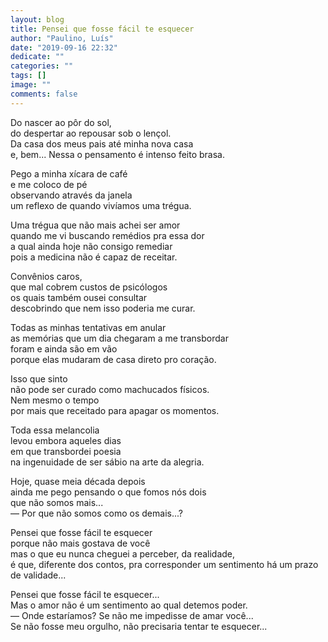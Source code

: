 ```yaml
---
layout: blog
title: Pensei que fosse fácil te esquecer
author: "Paulino, Luís"
date: "2019-09-16 22:32"
dedicate: ""
categories: ""
tags: []
image: ""
comments: false
---
```


Do nascer ao pôr do sol,\
do despertar ao repousar sob o lençol.\
Da casa dos meus pais até minha nova casa\
e, bem... Nessa o pensamento é intenso feito brasa.

Pego a minha xícara de café\
e me coloco de pé\
observando através da janela\
um reflexo de quando vivíamos uma trégua.

Uma trégua que não mais achei ser amor\
quando me vi buscando remédios pra essa dor\
a qual ainda hoje não consigo remediar\
pois a medicina não é capaz de receitar.

Convênios caros,\
que mal cobrem custos de psicólogos\
os quais também ousei consultar\
descobrindo que nem isso poderia me curar.

Todas as minhas tentativas em anular\
as memórias que um dia chegaram a me transbordar\
foram e ainda são em vão\
porque elas mudaram de casa direto pro coração.

Isso que sinto\
não pode ser curado como machucados físicos.\
Nem mesmo o tempo\
por mais que receitado para apagar os momentos.

Toda essa melancolia\
levou embora aqueles dias\
em que transbordei poesia\
na ingenuidade de ser sábio na arte da alegria.

Hoje, quase meia década depois\
ainda me pego pensando o que fomos nós dois\
que não somos mais...\
— Por que não somos como os demais...?

Pensei que fosse fácil te esquecer\
porque não mais gostava de você\
mas o que eu nunca cheguei a perceber, da realidade,\
é que, diferente dos contos, pra corresponder um sentimento há um prazo de validade...

Pensei que fosse fácil te esquecer...\
Mas o amor não é um sentimento ao qual detemos poder.\
— Onde estaríamos? Se não me impedisse de amar você...\
Se não fosse meu orgulho, não precisaria tentar te esquecer...
